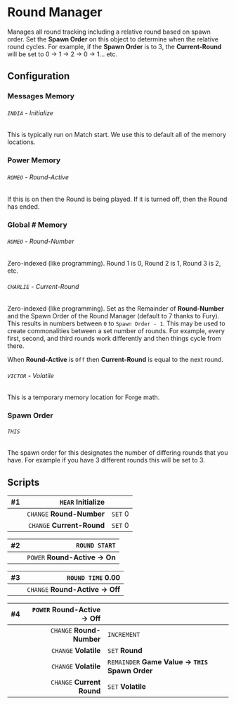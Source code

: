# Round Manager

Manages all round tracking including a relative round based on spawn order. Set
the **Spawn Order** on this object to determine when the relative round cycles.
For example, if the **Spawn Order** is to 3, the **Current-Round** will be set
to 0 -> 1 -> 2 -> 0 -> 1... etc.


## Configuration

### Messages Memory

###### `INDIA` - Initialize

This is typically run on Match start. We use this to default all of the memory locations.

### Power Memory

###### `ROMEO` - Round-Active

If this is on then the Round is being played. If it is turned off, then the
Round has ended.


### Global \# Memory

###### `ROMEO` - Round-Number

Zero-indexed (like programming). Round 1 is 0, Round 2 is 1, Round 3 is 2, etc.

###### `CHARLIE` - Current-Round

Zero-indexed (like programming). Set as the Remainder of **Round-Number** and
the Spawn Order of the Round Manager (default to 7 thanks to Fury). This
results in numbers between `0` to `Spawn Order - 1`. This may be used to create
commonalities between a set number of rounds. For example, every first, second,
and third rounds work differently and then things cycle from there.

When **Round-Active** is `Off` then **Current-Round** is equal to the next round.

###### `VICTOR` - Volatile

This is a temporary memory location for Forge math.

### Spawn Order

###### `THIS`

The spawn order for this designates the number of differing rounds that you
have. For example if you have 3 different rounds this will be set to 3.


## Scripts

| #1 | `HEAR` Initialize| |
| ---| ---:| :---|
|| `CHANGE` **Round-Number**| `SET` 0|
|| `CHANGE` **Current-Round**| `SET` 0|

| #2 | `ROUND START`|
| ---| ---:|
|| `POWER` **Round-Active -> On**|

| #3 | `ROUND TIME` 0.00|
| ---| ---:|
|| `CHANGE` **Round-Active -> Off**|

| #4 | `POWER` Round-Active -> Off| |
| ---| ---:| :---|
|| `CHANGE` **Round-Number**| `INCREMENT`|
|| `CHANGE` **Volatile**| `SET` **Round**|
|| `CHANGE` **Volatile**| `REMAINDER` **Game Value -> `THIS` Spawn Order**|
|| `CHANGE` **Current Round**| `SET` **Volatile**|
